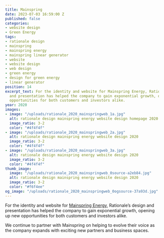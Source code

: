 ```yaml
---
title: Mainspring
date: 2023-07-03 16:59:00 Z
published: false
categories:
- website design
- Green Energy
tags:
- rationale design
- mainspring
- mainspring energy
- mainspring linear generator
- website
- website design
- web design
- green energy
- design for green energy
- linear generator
position: 14
excerpt_text: For the identity and website for Mainspring Energy, Rationale’s design
  and presentation has helped the company to gain exponential growth, opening up new
  opportunities for both customers and investors alike.
year: 2020
images:
- image: "/uploads/rationale_2020_mainspringweb_1a.jpg"
  alt: rationale design mainspring energy website design homepage 2020
  image_ratio: 3-2
  color: "#4f4f4f"
- image: "/uploads/rationale_2020_mainspringweb_2a.jpg"
  alt: rationale design mainspring energy website design 2020
  image_ratio: 3-2
  color: "#4f4f4f"
- image: "/uploads/rationale_2020_mainspringweb_3a.jpg"
  alt: rationale design mainspring energy website design 2020
  image_ratio: 3-2
  color: "#4f4f4f"
thumb_image:
  image: "/uploads/rationale_2020_mainspringweb_0source-a2eb84.jpg"
  alt: rationale design mainspring energy website design 2020
  image_ratio: 3-2
  color: "#f6f4ee"
og_image: "/uploads/rationale_2020_mainspringweb_0ogsource-37a93d.jpg"
---
```


For the identity and website for [Mainspring Energy](https://www.mainspringenergy.com/), Rationale’s design and presentation has helped the company to gain exponential growth, opening up new opportunities for both customers and investors alike.

We continue to partner with Mainspring on helping to evolve their voice as the company expands with exciting new partners and business spaces.
